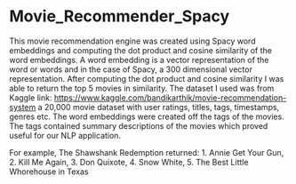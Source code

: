 # Movie_Recommender_Spacy

This movie recommendation engine was created using Spacy word embeddings and computing the dot product and cosine similarity of the word embeddings. A word embedding is a vector representation of the word or words and in the case of Spacy, a 300 dimensional vector representation. After computing the dot product and cosine similarity I was able to return the top 5 movies in similarity. The dataset I used was from Kaggle link: https://www.kaggle.com/bandikarthik/movie-recommendation-system a 20,000 movie dataset with user ratings, titles, tags, timestamps, genres etc. The word embeddings were created off the tags of the movies. The tags contained summary descriptions of the movies which proved useful for our NLP application. 

For example, The Shawshank Redemption returned: 1. Annie Get Your Gun, 2. Kill Me Again, 3. Don Quixote, 4. Snow White, 5. The Best Little Whorehouse in Texas
